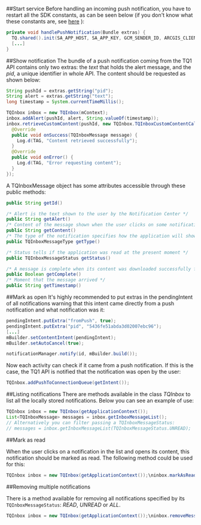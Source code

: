 ##Start service
Before handling an incoming push notification, you have to restart all the SDK constants, as can be seen below (if you don't know what these constants are, see [here](doc:android-location) ):

```java
private void handlePushNotification(Bundle extras) {
  TQ.shared().init(SA_APP_HOST, SA_APP_KEY, GCM_SENDER_ID, ARCGIS_CLIENT_ID, ARCGIS_DEFAULT_TAGS, new UserDialog());
  [...]
}
```

##Show notification
The bundle of a push notification coming from the TQ1 API contains only two extras: the *text* that holds the alert message, and the *pid*, a unique identifier in whole API. The content should be requested as shown below:

```java
String pushId = extras.getString("pid");
String alert = extras.getString("text");
long timestamp = System.currentTimeMillis();

TQInbox inbox = new TQInbox(mContext);
inbox.addAlert(pushId, alert, String.valueOf(timestamp));
inbox.retrieveCustomContent(pushId, new TQInbox.TQInboxCustomContentCallback() {
  @Override
  public void onSuccess(TQInboxMessage message) {
    Log.d(TAG, "Content retrieved successfully");
  }
  @Override
  public void onError() {
    Log.d(TAG, "Error requesting content");
  }
});
```

A TQInboxMessage object has some attributes accessible through these public methods:

```java
public String getId()

/* Alert is the text shown to the user by the Notification Center */
public String getAlert()
/* Content of the message shown when the user clicks on some notification */
public String getContent()
/* The type of the notification specifies how the application will show an incoming content to the user */
public TQInboxMessageType getType()

/* Status tells if the application was read at the present moment */
public TQInboxMessageStatus getStatus()

/* A message is complete when its content was downloaded successfully from the API */
public Boolean getComplete()
/* Moment that the message arrived */
public String getTimestamp()
```

##Mark as open
It's highly recommended to put extras in the pendingIntent of all notifications warning that this intent came directly from a push notification and what notification was it:

```java
pendingIntent.putExtra("fromPush", true);
pendingIntent.putExtra("pid", "5436fe51abda3d02007ebc96");
[...]
mBuilder.setContentIntent(pendingIntent);
mBuilder.setAutoCancel(true);

notificationManager.notify(id, mBuilder.build());
```

Now each activity can check if it came from a push notification. If this is the case, the TQ1 API is notified that the notification was open by the user:

```java
TQInbox.addPushToConnectionQueue(getIntent());
```

##Listing notifications
There are methods available in the class *TQInbox* to list all the locally stored notifications. Below you can see an example of use:

```java
TQInbox inbox = new TQInbox(getApplicationContext());
List<TQInboxMessage> messages = inbox.getInboxMessageList();
// Alternatively you can filter passing a TQInboxMessageStatus:
// messages = inbox.getInboxMessageList(TQInboxMessageStatus.UNREAD);
```

##Mark as read

When the user clicks on a notification in the list and opens its content, this notification should be marked as read. The following method could be used for this:

```java
TQInbox inbox = new TQInbox(getApplicationContext());\ninbox.markAsRead("5436fe51abda3d02007ebc96");
```

##Removing multiple notifications

There is a method available for removing all notifications specified by its `TQInboxMessageStatus`: *READ*, *UNREAD* or *ALL*.

```java
TQInbox inbox = new TQInbox(getApplicationContext());\ninbox.removeMessages(TQInboxMessageStatus.ALL);
```
